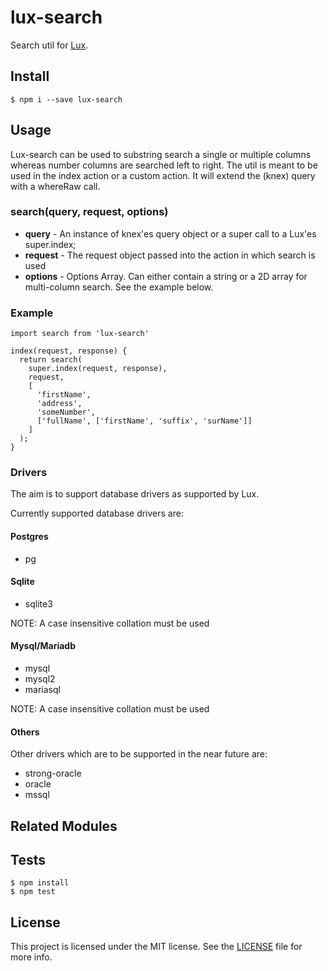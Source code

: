# lux-search
Search util for [Lux](https://github.com/postlight/lux).

## Install

    $ npm i --save lux-search

## Usage
Lux-search can be used to substring search a single or multiple columns whereas number columns are searched left to right. The util is meant to be used in the index action or a custom action. It will extend the (knex) query with a whereRaw call.

### search(query, request, options)
- **query** - An instance of knex'es query object or a super call to a Lux'es super.index;
- **request** - The request object passed into the action in which search is used
- **options** - Options Array. Can either contain a string or a 2D array for multi-column search. See the example below.


### Example
  ```
  import search from 'lux-search'
  
  index(request, response) {
    return search(
      super.index(request, response),
      request,
      [
        'firstName',
        'address',
        'someNumber',
        ['fullName', ['firstName', 'suffix', 'surName']]
      ]
    );
  }
  ```

### Drivers
The aim is to support database drivers as supported by Lux.

Currently supported database drivers are:

#### Postgres
- pg

#### Sqlite
- sqlite3

NOTE: A case insensitive collation must be used

#### Mysql/Mariadb
- mysql
- mysql2
- mariasql

NOTE: A case insensitive collation must be used

#### Others
Other drivers which are to be supported in the near future are:
- strong-oracle
- oracle
- mssql

## Related Modules

## Tests

    $ npm install
    $ npm test

## License
This project is licensed under the MIT license. See the [LICENSE](LICENSE) file for more info.

